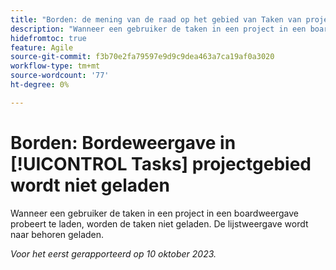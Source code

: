 ```yaml
---
title: "Borden: de mening van de raad op het gebied van Taken van project laadt niet"
description: "Wanneer een gebruiker de taken in een project in een boardweergave probeert te laden, worden de taken niet geladen. De lijstweergave wordt naar behoren geladen."
hidefromtoc: true
feature: Agile
source-git-commit: f3b70e2fa79597e9d9c9dea463a7ca19af0a3020
workflow-type: tm+mt
source-wordcount: '77'
ht-degree: 0%

---
```



# Borden: Bordeweergave in [!UICONTROL Tasks] projectgebied wordt niet geladen

Wanneer een gebruiker de taken in een project in een boardweergave probeert te laden, worden de taken niet geladen. De lijstweergave wordt naar behoren geladen.

_Voor het eerst gerapporteerd op 10 oktober 2023._
